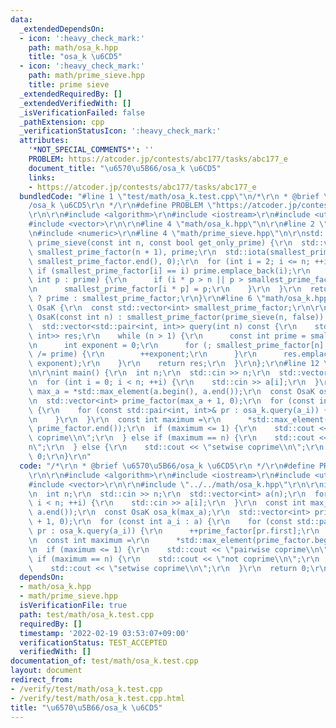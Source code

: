 ```yaml
---
data:
  _extendedDependsOn:
  - icon: ':heavy_check_mark:'
    path: math/osa_k.hpp
    title: "osa_k \u6CD5"
  - icon: ':heavy_check_mark:'
    path: math/prime_sieve.hpp
    title: prime sieve
  _extendedRequiredBy: []
  _extendedVerifiedWith: []
  _isVerificationFailed: false
  _pathExtension: cpp
  _verificationStatusIcon: ':heavy_check_mark:'
  attributes:
    '*NOT_SPECIAL_COMMENTS*': ''
    PROBLEM: https://atcoder.jp/contests/abc177/tasks/abc177_e
    document_title: "\u6570\u5B66/osa_k \u6CD5"
    links:
    - https://atcoder.jp/contests/abc177/tasks/abc177_e
  bundledCode: "#line 1 \"test/math/osa_k.test.cpp\"\n/*\r\n * @brief \u6570\u5B66\
    /osa_k \u6CD5\r\n */\r\n#define PROBLEM \"https://atcoder.jp/contests/abc177/tasks/abc177_e\"\
    \r\n\r\n#include <algorithm>\r\n#include <iostream>\r\n#include <utility>\r\n\
    #include <vector>\r\n\r\n#line 4 \"math/osa_k.hpp\"\n\r\n#line 2 \"math/prime_sieve.hpp\"\
    \n#include <numeric>\r\n#line 4 \"math/prime_sieve.hpp\"\n\r\nstd::vector<int>\
    \ prime_sieve(const int n, const bool get_only_prime) {\r\n  std::vector<int>\
    \ smallest_prime_factor(n + 1), prime;\r\n  std::iota(smallest_prime_factor.begin(),\
    \ smallest_prime_factor.end(), 0);\r\n  for (int i = 2; i <= n; ++i) {\r\n   \
    \ if (smallest_prime_factor[i] == i) prime.emplace_back(i);\r\n    for (const\
    \ int p : prime) {\r\n      if (i * p > n || p > smallest_prime_factor[i]) break;\r\
    \n      smallest_prime_factor[i * p] = p;\r\n    }\r\n  }\r\n  return get_only_prime\
    \ ? prime : smallest_prime_factor;\r\n}\r\n#line 6 \"math/osa_k.hpp\"\n\r\nstruct\
    \ OsaK {\r\n  const std::vector<int> smallest_prime_factor;\r\n\r\n  explicit\
    \ OsaK(const int n) : smallest_prime_factor(prime_sieve(n, false)) {}\r\n\r\n\
    \  std::vector<std::pair<int, int>> query(int n) const {\r\n    std::vector<std::pair<int,\
    \ int>> res;\r\n    while (n > 1) {\r\n      const int prime = smallest_prime_factor[n];\r\
    \n      int exponent = 0;\r\n      for (; smallest_prime_factor[n] == prime; n\
    \ /= prime) {\r\n        ++exponent;\r\n      }\r\n      res.emplace_back(prime,\
    \ exponent);\r\n    }\r\n    return res;\r\n  }\r\n};\r\n#line 12 \"test/math/osa_k.test.cpp\"\
    \n\r\nint main() {\r\n  int n;\r\n  std::cin >> n;\r\n  std::vector<int> a(n);\r\
    \n  for (int i = 0; i < n; ++i) {\r\n    std::cin >> a[i];\r\n  }\r\n  const int\
    \ max_a = *std::max_element(a.begin(), a.end());\r\n  const OsaK osa_k(max_a);\r\
    \n  std::vector<int> prime_factor(max_a + 1, 0);\r\n  for (const int a_i : a)\
    \ {\r\n    for (const std::pair<int, int>& pr : osa_k.query(a_i)) {\r\n      ++prime_factor[pr.first];\r\
    \n    }\r\n  }\r\n  const int maximum =\r\n      *std::max_element(prime_factor.begin(),\
    \ prime_factor.end());\r\n  if (maximum <= 1) {\r\n    std::cout << \"pairwise\
    \ coprime\\n\";\r\n  } else if (maximum == n) {\r\n    std::cout << \"not coprime\\\
    n\";\r\n  } else {\r\n    std::cout << \"setwise coprime\\n\";\r\n  }\r\n  return\
    \ 0;\r\n}\r\n"
  code: "/*\r\n * @brief \u6570\u5B66/osa_k \u6CD5\r\n */\r\n#define PROBLEM \"https://atcoder.jp/contests/abc177/tasks/abc177_e\"\
    \r\n\r\n#include <algorithm>\r\n#include <iostream>\r\n#include <utility>\r\n\
    #include <vector>\r\n\r\n#include \"../../math/osa_k.hpp\"\r\n\r\nint main() {\r\
    \n  int n;\r\n  std::cin >> n;\r\n  std::vector<int> a(n);\r\n  for (int i = 0;\
    \ i < n; ++i) {\r\n    std::cin >> a[i];\r\n  }\r\n  const int max_a = *std::max_element(a.begin(),\
    \ a.end());\r\n  const OsaK osa_k(max_a);\r\n  std::vector<int> prime_factor(max_a\
    \ + 1, 0);\r\n  for (const int a_i : a) {\r\n    for (const std::pair<int, int>&\
    \ pr : osa_k.query(a_i)) {\r\n      ++prime_factor[pr.first];\r\n    }\r\n  }\r\
    \n  const int maximum =\r\n      *std::max_element(prime_factor.begin(), prime_factor.end());\r\
    \n  if (maximum <= 1) {\r\n    std::cout << \"pairwise coprime\\n\";\r\n  } else\
    \ if (maximum == n) {\r\n    std::cout << \"not coprime\\n\";\r\n  } else {\r\n\
    \    std::cout << \"setwise coprime\\n\";\r\n  }\r\n  return 0;\r\n}\r\n"
  dependsOn:
  - math/osa_k.hpp
  - math/prime_sieve.hpp
  isVerificationFile: true
  path: test/math/osa_k.test.cpp
  requiredBy: []
  timestamp: '2022-02-19 03:53:07+09:00'
  verificationStatus: TEST_ACCEPTED
  verifiedWith: []
documentation_of: test/math/osa_k.test.cpp
layout: document
redirect_from:
- /verify/test/math/osa_k.test.cpp
- /verify/test/math/osa_k.test.cpp.html
title: "\u6570\u5B66/osa_k \u6CD5"
---
```

